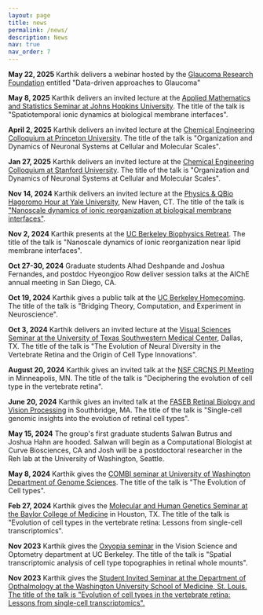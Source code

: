 ```yaml
---
layout: page
title: news
permalink: /news/
description: News
nav: true
nav_order: 7
---
```


<!-- {% include news.liquid %} -->

<b>May 22, 2025</b> Karthik delivers a webinar hosted by the <u>Glaucoma Research Foundation</u> entitled "Data-driven approaches to Glaucoma"

<b>May 8, 2025</b> Karthik delivers an invited lecture at the <u>Applied Mathematics and Statistics Seminar at Johns Hopkins University</u>. The title of the talk is "Spatiotemporal ionic dynamics at biological membrane interfaces".

<b>April 2, 2025</b> Karthik delivers an invited lecture at the <u>Chemical Engineering Colloquium at Princeton University</u>. The title of the talk is "Organization and Dynamics of Neuronal Systems at Cellular and Molecular Scales".

<b>Jan 27, 2025</b> Karthik delivers an invited lecture at the <u>Chemical Engineering Colloquium at Stanford University</u>. The title of the talk is "Organization and Dynamics of Neuronal Systems at Cellular and Molecular Scales".

<b>Nov 14, 2024</b> Karthik delivers an invited lecture at the <u>Physics & QBio Hagoromo Hour at Yale University</u>, New Haven, CT. The title of the talk is ["Nanoscale dynamics of ionic reorganization at biological membrane interfaces"](https://physics.yale.edu/event/physics-qbio-hagoromo-hour-karthik-shekhar-university-california-berkeley).

<b>Nov 2, 2024</b>  Karthik presents at the <u>UC Berkeley Biophysics Retreat</u>. The title of the talk is "Nanoscale dynamics of ionic reorganization near lipid membrane interfaces".

<b>Oct 27-30, 2024</b> Graduate students Alhad Deshpande and Joshua Fernandes, and postdoc Hyeongjoo Row deliver session talks at the AIChE annual meeting in San Diego, CA.

<b>Oct 19, 2024</b> Karthik gives a public talk at the <u>UC Berkeley Homecoming</u>. The title of the talk is "Bridging Theory, Computation, and Experiment in Neuroscience".

<b>Oct 3, 2024</b>  Karthik delivers an invited lecture at the <u>Visual Sciences Seminar at the University of Texas Southwestern Medical Center</u>, Dallas, TX. The title of the talk is "The Evolution of Neural Diversity in the Vertebrate Retina and the Origin of Cell Type Innovations".

<b>August 20, 2024</b> Karthik gives an invited talk at the <u>NSF CRCNS PI Meeting</u> in Minneapolis, MN. The title of the talk is "Deciphering the evolution of cell type in the vertebrate retina".

<b>June 20, 2024</b> Karthik gives an invited talk at the <u>FASEB Retinal Biology and Vision Processing</u> in Southbridge, MA. The title of the talk is "Single-cell genomic insights into the evolution of retinal cell types".

<b>May 15, 2024</b> The group's first graduate students Salwan Butrus and Joshua Hahn are hooded. Salwan will begin as a Computational Biologist at Curve Biosciences, CA and Josh will be a postdoctoral researcher in the Reh lab at the University of Washington, Seattle. 

<b>May 8, 2024</b> Karthik gives the <u>COMBI seminar at University of Washington Department of Genome Sciences</u>. The title of the talk is "The Evolution of Cell types".

<b>Feb 27, 2024</b> Karthik gives the <u>Molecular and Human Genetics Seminar at the Baylor College of Medicine</u> in Houston, TX. The title of the talk is "Evolution of cell types in the vertebrate retina: Lessons from single-cell transcriptomics".

<b>Nov 2023</b> Karthik gives the <u>Oxyopia seminar</u> in the Vision Science and Optometry department at UC Berkeley. The title of the talk is "Spatial transcriptomic analysis of cell type topographies in retinal whole mounts". 

<b>Nov 2023</b> Karthik gives the <u>Student Invited Seminar at the Department of Opthalmology at the Washington University School of Medicine, St. Louis<u>. The title of the talk is "Evolution of cell types in the vertebrate retina: Lessons from single-cell transcriptomics".

